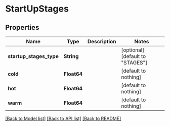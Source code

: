 # StartUpStages

## Properties

Name | Type | Description | Notes
------------ | ------------- | ------------- | -------------
**startup_stages_type** | **String** |  | [optional] [default to "STAGES"]
**cold** | **Float64** |  | [default to nothing]
**hot** | **Float64** |  | [default to nothing]
**warm** | **Float64** |  | [default to nothing]

[[Back to Model list]](../README.md#models) [[Back to API list]](../README.md#api-endpoints) [[Back to README]](../README.md)
